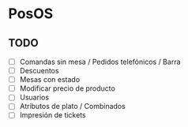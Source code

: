# PosOS

## TODO

- [ ] Comandas sin mesa / Pedidos telefónicos / Barra
- [ ] Descuentos
- [ ] Mesas con estado
- [ ] Modificar precio de producto
- [ ] Usuarios
- [ ] Atributos de plato / Combinados
- [ ] Impresión de tickets
